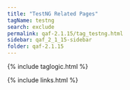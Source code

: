```yaml
---
title: "TestNG Related Pages"
tagName: testng
search: exclude
permalink: qaf-2.1.15/tag_testng.html
sidebar: qaf_2_1_15-sidebar
folder: qaf-2.1.15
---
```

{% include taglogic.html %}

{% include links.html %}
